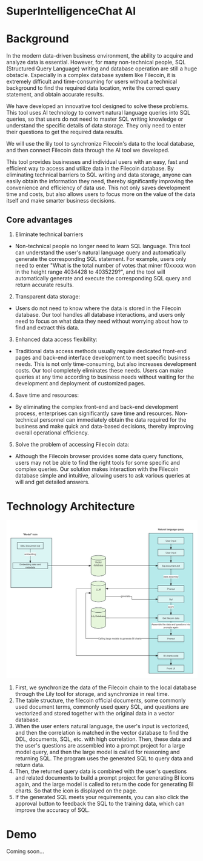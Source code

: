 # SuperIntelligenceChat AI
# Background
In the modern data-driven business environment, the ability to acquire and analyze data is essential. However, for many non-technical people, SQL (Structured Query Language) writing and database operation are still a huge obstacle. Especially in a complex database system like Filecoin, it is extremely difficult and time-consuming for users without a technical background to find the required data location, write the correct query statement, and obtain accurate results.

We have developed an innovative tool designed to solve these problems. This tool uses AI technology to convert natural language queries into SQL queries, so that users do not need to master SQL writing knowledge or understand the specific details of data storage. They only need to enter their questions to get the required data results.

We will use the lily tool to synchronize Filecoin's data to the local database, and then connect Filecoin data through the AI ​​tool we developed.

This tool provides businesses and individual users with an easy, fast and efficient way to access and utilize data in the Filecoin database. By eliminating technical barriers to SQL writing and data storage, anyone can easily obtain the information they need, thereby significantly improving the convenience and efficiency of data use. This not only saves development time and costs, but also allows users to focus more on the value of the data itself and make smarter business decisions.
## Core advantages
1. Eliminate technical barriers

- Non-technical people no longer need to learn SQL language. This tool can understand the user's natural language query and automatically generate the corresponding SQL statement. For example, users only need to enter "What is the total number of votes that miner f0xxxxx won in the height range 4034428 to 4035229?", and the tool will automatically generate and execute the corresponding SQL query and return accurate results.
2. Transparent data storage:
- Users do not need to know where the data is stored in the Filecoin database. Our tool handles all database interactions, and users only need to focus on what data they need without worrying about how to find and extract this data.
3. Enhanced data access flexibility:
- Traditional data access methods usually require dedicated front-end pages and back-end interface development to meet specific business needs. This is not only time-consuming, but also increases development costs. Our tool completely eliminates these needs. Users can make queries at any time according to business needs without waiting for the development and deployment of customized pages.
4. Save time and resources:
- By eliminating the complex front-end and back-end development process, enterprises can significantly save time and resources. Non-technical personnel can immediately obtain the data required for the business and make quick and data-based decisions, thereby improving overall operational efficiency.
5. Solve the problem of accessing Filecoin data:
- Although the Filecoin browser provides some data query functions, users may not be able to find the right tools for some specific and complex queries. Our solution makes interaction with the Filecoin database simple and intuitive, allowing users to ask various queries at will and get detailed answers.
# Technology Architecture
![Technology Architecture](/resources/liliai.jpg)
1. First, we synchronize the data of the Filecoin chain to the local database through the Lily tool for storage, and synchronize in real time.
2. The table structure, the filecoin official documents, some commonly used document terms, commonly used query SQL, and questions are vectorized and stored together with the original data in a vector database.
3. When the user enters natural language, the user's input is vectorized, and then the correlation is matched in the vector database to find the DDL, documents, SQL, etc. with high correlation. Then, these data and the user's questions are assembled into a prompt project for a large model query, and then the large model is called for reasoning and returning SQL. The program uses the generated SQL to query data and return data.
4. Then, the returned query data is combined with the user's questions and related documents to build a prompt project for generating BI icons again, and the large model is called to return the code for generating BI charts. So that the icon is displayed on the page.
5. If the generated SQL meets your requirements, you can also click the approval button to feedback the SQL to the training data, which can improve the accuracy of SQL.
# Demo
 Coming soon...

